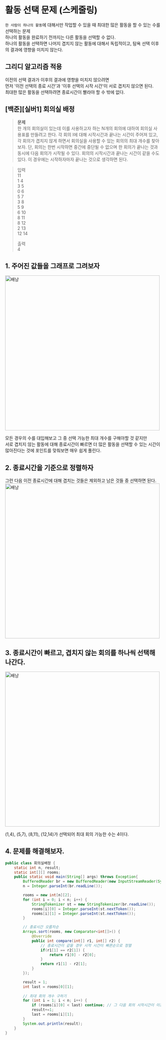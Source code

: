 # 활동 선택 문제 (스케줄링)
`한 사람이 하나의 활동`에 대해서만 작업할 수 있을 때 최대한 많은 활동을 할 수 있는 수를 선택하는 문제  
하나의 활동을 완료하기 전까지는 다른 활동을 선택할 수 없다.  
하나의 활동을 선택하면 나머지 겹치지 않는 활동에 대해서 독립적이고, 탐욕 선택 이후의 결과에 영향을 미치지 않는다.  

## 그리디 알고리즘 적용
이전의 선택 결과가 이후의 결과에 영향을 미치지 않으려면  
먼저 '이전 선택의 종료 시간'과 '이후 선택의 시작 시간'이 서로 겹치지 않으면 된다.  
최대한 많은 활동을 선택하려면 종료시간이 빨라야 할 수 밖에 없다.


## [백준][실버1] 회의실 배정
> **문제**  
한 개의 회의실이 있는데 이를 사용하고자 하는 N개의 회의에 대하여 회의실 사용표를 만들려고 한다. 각 회의 I에 대해 시작시간과 끝나는 시간이 주어져 있고, 각 회의가 겹치지 않게 하면서 회의실을 사용할 수 있는 회의의 최대 개수를 찾아보자. 단, 회의는 한번 시작하면 중간에 중단될 수 없으며 한 회의가 끝나는 것과 동시에 다음 회의가 시작될 수 있다. 회의의 시작시간과 끝나는 시간이 같을 수도 있다. 이 경우에는 시작하자마자 끝나는 것으로 생각하면 된다.

> 입력  
11  
1 4  
3 5  
0 6  
5 7  
3 8  
5 9  
6 10  
8 11  
8 12  
2 13  
12 14 
>
>출력  
4

## 1. 주어진 값들을 그래프로 그려보자
<img width="500" alt="배낭" src="https://github.com/fbgjung/backend-springboot-study/assets/104186871/a93fbe10-e3ae-4ba4-bd0b-c76b51cae4ac">

모든 경우의 수를 대입해보고 그 중 선택 가능한 최대 개수를 구해야할 것 같지만  
서로 겹치지 않는 활동에 대해 종료시간이 빠르면 더 많은 활동을 선택할 수 있는 시간이 많아진다는 것에 포인트를 맞춰보면 매우 쉽게 풀린다.

## 2. 종료시간을 기준으로 정렬하자
그런 다음 이전 종료시간에 대해 겹치는 것들은 제외하고 남은 것들 중 선택하면 된다.  
<img width="500" alt="배낭" src="https://github.com/fbgjung/backend-springboot-study/assets/104186871/d8250128-7f0d-4274-993a-67c91de21b92">

## 3. 종료시간이 빠르고, 겹치지 않는 회의를 하나씩 선택해 나간다.
<img width="500" alt="배낭" src="https://github.com/fbgjung/backend-springboot-study/assets/104186871/0e427a54-9002-466c-a479-a0fa0418d21d">

(1,4), (5,7), (8,11), (12,14)가 선택되어 최대 회의 가능한 수는 4이다.

## 4. 문제를 해결해보자.
```java
public class 회의실배정 {
    static int n, result;
    static int[][] rooms;
    public static void main(String[] args) throws Exception{
        BufferedReader br = new BufferedReader(new InputStreamReader(System.in));
        n = Integer.parseInt(br.readLine());

        rooms = new int[n][2];
        for (int i = 0; i < n; i++) {
            StringTokenizer st = new StringTokenizer(br.readLine());
            rooms[i][0] = Integer.parseInt(st.nextToken());
            rooms[i][1] = Integer.parseInt(st.nextToken());
        }

        // 종료시간 오름차순
        Arrays.sort(rooms, new Comparator<int[]>() {
            @Override
            public int compare(int[] r1, int[] r2) {
                // 종료시간이 같을 경우 시작 시간이 빠른순으로 정렬
                if(r1[1] == r2[1]) {
                    return r1[0] - r2[0];
                }
                return r1[1] - r2[1];
            }
        });

        result = 1;
        int last = rooms[0][1];
        
        // 최대 회의 개수 구하기
        for (int i = 1; i < n; i++) {
            if (rooms[i][0] < last) continue; // 그 다음 회의 시작시간이 이전 회의 종료시간보다 작으면 패스
            result+=1;
            last = rooms[i][1];
        }
        System.out.println(result);
    }
}
```